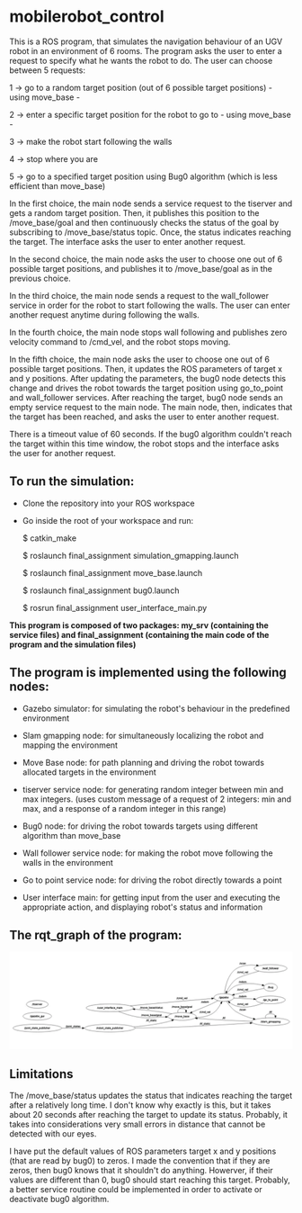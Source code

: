 # mobilerobot_control

This is a ROS program, that simulates the navigation behaviour of an UGV robot in an environment of 6 rooms. The program asks the user to enter 
a request to specify what he wants the robot to do. The user can choose between 5 requests:

1 -> go to a random target position (out of 6 possible target positions) - using move_base -

2 -> enter a specific target position for the robot to go to  - using move_base -

3 -> make the robot start following the walls

4 -> stop where you are

5 -> go to a specified target position using Bug0 algorithm (which is less efficient than move_base)

In the first choice, the main node sends a service request to the tiserver and gets a random target position. Then, it publishes this position to the /move_base/goal and 
then continuously checks the status of the goal by subscribing to /move_base/status topic. Once, the status indicates reaching the target. The interface asks the user to enter
another request.

In the second choice, the main node asks the user to choose one out of 6 possible target positions, and publishes it to /move_base/goal as in the previous choice. 

In the third choice, the main node sends a request to the wall_follower service in order for the robot to start following the walls. The user can enter another request anytime
during following the walls. 

In the fourth choice, the main node stops wall following and publishes zero velocity command to /cmd_vel, and the robot stops moving.

In the fifth choice, the main node asks the user to choose one out of 6 possible target positions. Then, it updates the ROS parameters of target x and y positions. After updating the parameters, the bug0 node detects this change and drives the robot towards the target position using go_to_point and wall_follower services. After reaching the
target, bug0 node sends an empty service request to the main node. The main node, then, indicates that the target has been reached, and asks the user to enter another request.

There is a timeout value of 60 seconds. If the bug0 algorithm couldn't reach the target within this time window, the robot stops and the interface asks the user for another request. 



## To run the simulation:

- Clone the repository into your ROS workspace

- Go inside the root of your workspace and run:

  $ catkin_make

  $ roslaunch final_assignment simulation_gmapping.launch
  
  $ roslaunch final_assignment move_base.launch
  
  $ roslaunch final_assignment bug0.launch
  
  $ rosrun final_assignment user_interface_main.py
  


**This program is composed of two packages: my_srv (containing the service files) and final_assignment (containing the main code of the program and the simulation files)**


## The program is implemented using the following nodes: 

- Gazebo simulator: for simulating the robot's behaviour in the predefined environment

- Slam gmapping node: for simultaneously localizing the robot and mapping the environment

- Move Base node: for path planning and driving the robot towards allocated targets in the environment

- tiserver service node: for generating random integer between min and max integers. (uses custom message of a request of 2 integers: min and max, and a response of a random integer in this range)

- Bug0 node: for driving the robot towards targets using different algorithm than move_base 

- Wall follower service node: for making the robot move following the walls in the environment

- Go to point service node: for driving the robot directly towards a point

- User interface main: for getting input from the user and executing the appropriate action, and displaying robot's status and information

## The rqt_graph of the program: 

![alt text](https://github.com/yaraalaa0/mobilerobot_control/blob/main/graph_2.PNG)




## Limitations

 The /move_base/status updates the status that indicates reaching the target after a relatively long time. I don't know why exactly is this, but it takes about 20 seconds after reaching the target to update its status. Probably, it takes into considerations very small errors in distance that cannot be detected with our eyes. 
 
 I have put the default values of ROS parameters target x and y positions (that are read by bug0) to zeros. I made the convention that if they are zeros, then bug0 knows that it shouldn't do anything. Howerver, if their values are different than 0, bug0 should start reaching this target. Probably, a better service routine could be implemented in order to activate or deactivate bug0 algorithm. 

